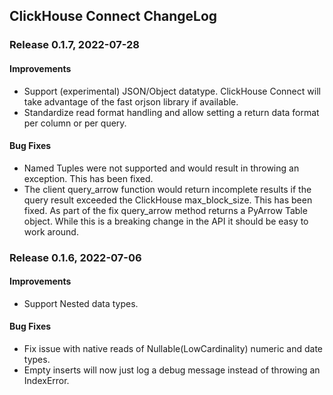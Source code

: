 ## ClickHouse Connect ChangeLog

### Release 0.1.7, 2022-07-28

#### Improvements

* Support (experimental) JSON/Object datatype.  ClickHouse Connect will take advantage of the fast orjson library if available.
* Standardize read format handling and allow setting a return data format per column or per query.

#### Bug Fixes
* Named Tuples were not supported and would result in throwing an exception.  This has been fixed.
* The client query_arrow function would return incomplete results if the query result exceeded the ClickHouse max_block_size.  This has been fixed.  As part of the fix query_arrow method returns a PyArrow Table object.  While this is a breaking change in the API it should be easy to work around.


### Release 0.1.6, 2022-07-06

#### Improvements

* Support Nested data types.

#### Bug Fixes

* Fix issue with native reads of Nullable(LowCardinality) numeric and date types.
* Empty inserts will now just log a debug message instead of throwing an IndexError.
